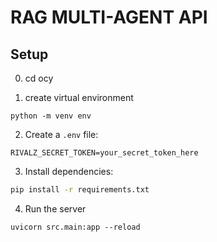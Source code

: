 # RAG MULTI-AGENT API 

## Setup
0. cd ocy

1. create virtual environment

```Terminal
python -m venv env
```

2. Create a `.env` file:

```env
RIVALZ_SECRET_TOKEN=your_secret_token_here
```

3. Install dependencies:

```bash
pip install -r requirements.txt
``` 

4. Run the server

```
uvicorn src.main:app --reload
```













